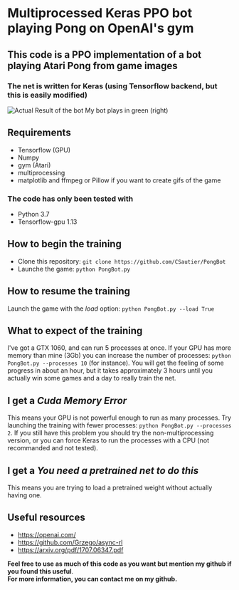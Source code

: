 # Multiprocessed Keras PPO bot playing Pong on OpenAI's gym

## This code is a **PPO** implementation of a bot playing Atari Pong from game images
### The net is written for Keras (using Tensorflow backend, but this is easily modified)

![Actual Result of the bot](https://github.com/CSautier/PongBot/gifs/demo.gif)
My bot plays in green (right)

## Requirements

* Tensorflow (GPU)
* Numpy
* gym (Atari)
* multiprocessing
* matplotlib and ffmpeg or Pillow if you want to create gifs of the game

### The code has only been tested with
* Python 3.7
* Tensorflow-gpu 1.13

## How to begin the training

* Clone this repository: `git clone https://github.com/CSautier/PongBot`
* Launche the game: `python PongBot.py`

## How to resume the training

Launch the game with the *load* option: `python PongBot.py --load True`

## What to expect of the training

I've got a GTX 1060, and can run 5 processes at once. If your GPU has more memory than mine (3Gb) you can increase the number of processes: `python PongBot.py --processes 10` (for instance).
You will get the feeling of some progress in about an hour, but it takes approximately 3 hours until you actually win some games and a day to really train the net.

## I get a *Cuda Memory Error*

This means your GPU is not powerful enough to run as many processes. Try launching the training with fewer processes: `python PongBot.py --processes 2`.
If you still have this problem you should try the non-multiprocessing version, or you can force Keras to run the processes with a CPU (not recommanded and not tested).

## I get a *You need a pretrained net to do this*

This means you are trying to load a pretrained weight without actually having one.

## Useful resources

* https://openai.com/
* https://github.com/Grzego/async-rl
* https://arxiv.org/pdf/1707.06347.pdf


**Feel free to use as much of this code as you want but mention my github if you found this useful**.  
**For more information, you can contact me on my github.**
